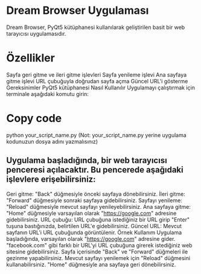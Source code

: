 # Dream Browser Uygulaması
Dream Browser, PyQt5 kütüphanesi kullanılarak geliştirilen basit bir web tarayıcısı uygulamasıdır.

# Özellikler
Sayfa geri gitme ve ileri gitme işlevleri
Sayfa yenileme işlevi
Ana sayfaya gitme işlevi
URL çubuğuyla doğrudan sayfa açma
Güncel URL'i gösterme
Gereksinimler
PyQt5 kütüphanesi
Nasıl Kullanılır
Uygulamayı çalıştırmak için terminale aşağıdaki komutu girin:

# Copy code
python your_script_name.py
(Not: your_script_name.py yerine uygulama kodunuzun dosya adını yazmalısınız)

## Uygulama başladığında, bir web tarayıcısı penceresi açılacaktır. Bu pencerede aşağıdaki işlevlere erişebilirsiniz:

Geri gitme: "Back" düğmesiyle önceki sayfaya dönebilirsiniz.
İleri gitme: "Forward" düğmesiyle sonraki sayfaya gidebilirsiniz.
Sayfayı yenileme: "Reload" düğmesiyle mevcut sayfayı yenileyebilirsiniz.
Ana sayfaya gitme: "Home" düğmesiyle varsayılan olarak "https://google.com" adresine gidebilirsiniz.
URL çubuğu: URL çubuğuna istediğiniz bir URL girip "Enter" tuşuna bastığınızda, belirtilen URL'e gidebilirsiniz.
Güncel URL: Mevcut sayfanın URL'i URL çubuğunda görüntülenir.
Örnek Kullanım
Uygulama başladığında, varsayılan olarak "https://google.com" adresine gider.
"facebook.com" gibi farklı bir URL'yi URL çubuğuna girerek istediğiniz web sitesine gidebilirsiniz.
Sayfa içerisinde "Back" ve "Forward" düğmeleri ile gezinme yapabilirsiniz.
Mevcut sayfayı yenilemek için "Reload" düğmesini kullanabilirsiniz.
"Home" düğmesiyle ana sayfaya geri dönebilirsiniz.
